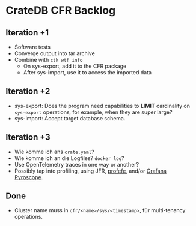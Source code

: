 # CrateDB CFR Backlog

## Iteration +1
- Software tests
- Converge output into tar archive
- Combine with `ctk wtf info`
  - On sys-export, add it to the CFR package
  - After sys-import, use it to access the imported data

## Iteration +2
- sys-export: Does the program need capabilities to **LIMIT** cardinality
  on `sys-export` operations, for example, when they are super large?
- sys-import: Accept target database schema.

## Iteration +3
- Wie komme ich ans `crate.yaml`?
- Wie komme ich an die Logfiles? `docker log`?
- Use OpenTelemetry traces in one way or another?
- Possibly tap into profiling, using JFR, [profefe](https://github.com/profefe/profefe),
  and/or [Grafana Pyroscope](https://github.com/grafana/pyroscope).

## Done
- Cluster name muss in `cfr/<name>/sys/<timestamp>`, für multi-tenancy operations.

